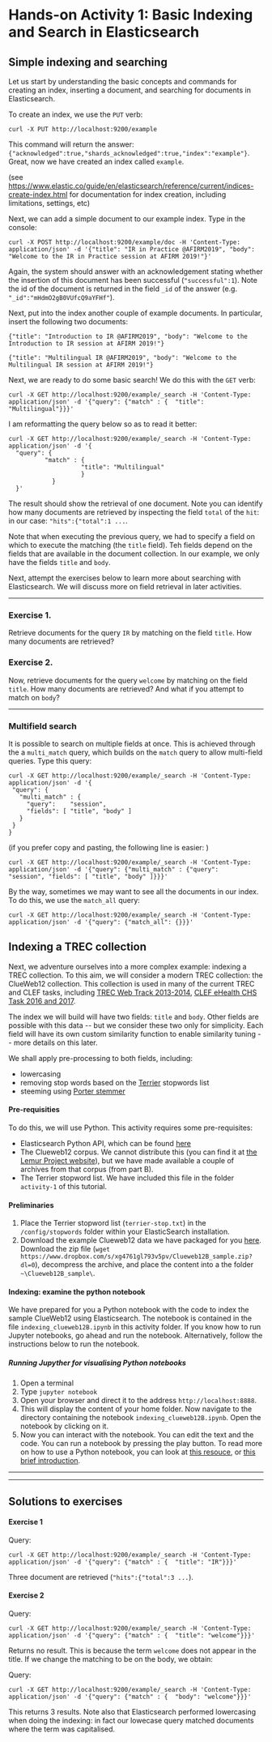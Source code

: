 # Hands-on Activity 1: Basic Indexing and Search in Elasticsearch


## Simple indexing and searching

Let us start by understanding the basic concepts and commands for creating an index, inserting a document, and searching for documents in Elasticsearch.

To create an index, we use the `PUT` verb:
```console
curl -X PUT http://localhost:9200/example
```

This command will return the answer: `{"acknowledged":true,"shards_acknowledged":true,"index":"example"}`.
Great, now we have created an index called `example`.

(see https://www.elastic.co/guide/en/elasticsearch/reference/current/indices-create-index.html for documentation for index creation, including limitations, settings, etc)

Next, we can add a simple document to our example index. Type in the console:

```console
curl -X POST http://localhost:9200/example/doc -H 'Content-Type: application/json' -d '{"title": "IR in Practice @AFIRM2019", "body": "Welcome to the IR in Practice session at AFIRM 2019!"}'
```

Again, the system should answer with an acknowledgement stating whether the insertion of this document has been successful (`"successful":1`). Note the id of the document is returned in the field `_id` of the answer (e.g. `"_id":"mHdmO2gB0VUfcQ9aYFHf"`).

Next, put into the index another couple of example documents. In particular, insert the following two documents:

```text
{"title": "Introduction to IR @AFIRM2019", "body": "Welcome to the Introduction to IR session at AFIRM 2019!"}
```

```text
{"title": "Multilingual IR @AFIRM2019", "body": "Welcome to the Multilingual IR session at AFIRM 2019!"}
```

Next, we are ready to do some basic search! We do this with the `GET` verb:
```console
curl -X GET http://localhost:9200/example/_search -H 'Content-Type: application/json' -d '{"query": {"match" : {  "title": "Multilingual"}}}'
```

I am reformatting the query below so as to read it better:

```console
curl -X GET http://localhost:9200/example/_search -H 'Content-Type: application/json' -d '{
  "query": {
          "match" : {  
                    "title": "Multilingual"
                    }
            }
  }'
 ```
 
 The result should show the retrieval of one document. Note you can identify how many documents are retrieved by inspecting the field `total` of the `hit`: in our case: `"hits":{"total":1 ...`.
 
 Note that when executing the previous query, we had to specify a field on which to execute the matching (the `title` field). Teh fields depend on the fields that are available in the document collection. In our example, we only have the fields `title` and `body`. 
 
 Next, attempt the exercises below to learn more about searching with Elasticsearch. We will discuss more on field retrieval in later activities.
 
 ******
 ### Exercise 1.
 
 Retrieve documents for the query `IR` by matching on the field `title`. How many documents are retrieved?
 
 ### Exercise 2.
 
 Now, retrieve documents for the query `welcome` by matching on the field `title`. How many documents are retrieved? And what if you attempt to match on `body`?
 
 
 ******
 
 ### Multifield search
 
 It is possible to search on multiple fields at once. This is achieved through the a `multi_match` query, which builds on the `match` query to allow multi-field queries. Type this query: 
 
 ```console
curl -X GET http://localhost:9200/example/_search -H 'Content-Type: application/json' -d '{
  "query": {
    "multi_match" : {
      "query":    "session", 
      "fields": [ "title", "body" ] 
    }
  }
}
 ```
 
 (if you prefer copy and pasting, the following line is easier: )
 ```console
 curl -X GET http://localhost:9200/example/_search -H 'Content-Type: application/json' -d '{"query": {"multi_match" : {"query":    "session", "fields": [ "title", "body" ]}}}'
 ```


By the way, sometimes we may want to see all the documents in our index. To do this, we use the `match_all` query:

```console
curl -X GET http://localhost:9200/example/_search -H 'Content-Type: application/json' -d '{"query": {"match_all": {}}}'
```

## Indexing a TREC collection

Next, we adventure ourselves into a more complex example: indexing a TREC collection. To this aim, we will consider a modern TREC collection: the ClueWeb12 collection. This collection is used in many of the current TREC and CLEF tasks, including [TREC Web Track 2013-2014](http://www-personal.umich.edu/~kevynct/trec-web-2014/), [CLEF eHealth CHS Task 2016 and 2017](https://sites.google.com/site/clefehealth2017/task-3). 


The index we will build will have two fields: `title` and `body`. Other fields are possible with this data -- but we consider these two only for simplicity. Each field will have its own custom similarity function to enable similarity tuning -- more details on this later.

We shall apply pre-processing to both fields, including:

- lowercasing
- removing stop words based on the [Terrier](www.terrier.org) stopwords list
- steeming using [Porter stemmer](https://lucene.apache.org/core/4_1_0/analyzers-common/org/tartarus/snowball/ext/PorterStemmer.html)

#### Pre-requisities

To do this, we will use Python. This activity requires some pre-requisites:
* Elasticsearch Python API, which can be found [here](https://elasticsearch-py.readthedocs.io/en/master/)
* The Clueweb12 corpus. We cannot distribute this (you can find it at [the Lemur Project website](https://lemurproject.org/clueweb12/)), but we have made available a couple of archives from that corpus (from part B).
* The Terrier stopword list. We have included this file in the folder `activity-1` of this tutorial.

#### Preliminaries

1. Place the Terrier stopword list (`terrier-stop.txt`) in the `/config/stopwords` folder within your ElasticSearch installation.
2. Download the example Clueweb12 data we have packaged for you [here](https://www.dropbox.com/s/xg4761gl793v5pv/Clueweb12B_sample.zip?dl=0). Download the zip file (`wget https://www.dropbox.com/s/xg4761gl793v5pv/Clueweb12B_sample.zip?dl=0`), decompress the archive, and place the content into a the folder `~\Clueweb12B_sample\`.

#### Indexing: examine the python notebook

We have prepared for you a Python notebook with the code to index the sample ClueWeb12 using Elasticsearch. The notebook is contained in the file `indexing_clueweb12B.ipynb` in this activity folder. If you know how to run Jupyter notebooks, go ahead and run the notebook. Alternatively, follow the instructions below to run the notebook.


##### Running Jupyther for visualising Python notebooks

1. Open a terminal
2. Type `jupyter notebook`
3. Open your browser and direct it to the address `http://localhost:8888`. 
4. This will display the content of your home folder. Now navigate to the directory containing the notebook `indexing_clueweb12B.ipynb`. Open the notebook by clicking on it.
5. Now you can interact with the notebook. You can edit the text and the code. You can run a notebook by pressing the play button. To read more on how to use a Python notebook, you can look at [this resouce](https://www.datacamp.com/community/tutorials/tutorial-jupyter-notebook), or [this brief introduction](https://jupyter-notebook-beginner-guide.readthedocs.io/en/latest/).

**************

**************

## Solutions to exercises

#### Exercise 1

Query:
```console
curl -X GET http://localhost:9200/example/_search -H 'Content-Type: application/json' -d '{"query": {"match" : {  "title": "IR"}}}'
```

Three document are retrieved (`"hits":{"total":3 ...`).

#### Exercise 2

Query:
```console
curl -X GET http://localhost:9200/example/_search -H 'Content-Type: application/json' -d '{"query": {"match" : {  "title": "welcome"}}}'
```

Returns no result. This is because the term `welcome` does not appear in the title. If we change the matching to be on the body, we obtain:

Query:
```console
curl -X GET http://localhost:9200/example/_search -H 'Content-Type: application/json' -d '{"query": {"match" : {  "body": "welcome"}}}'
```

This returns 3 results. Note also that Elasticsearch performed lowercasing when doing the indexing: in fact our lowecase query matched documents where the term was capitalised.

